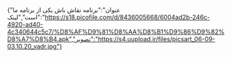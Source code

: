 {"عنوان":"برنامه نقاش باش یکی از برنامه ما است","لینک":"https://s18.picofile.com/d/8436005668/6004ad2b-246c-4920-ad40-4c340644c5c7/%D8%AF%D9%81%D8%AA%D8%B1%D9%86%D9%82%D8%A7%D8%B4.apk","تصویر":"https://s4.uupload.ir/files/picsart_06-09-03.10.20_vadr.jpg"}

